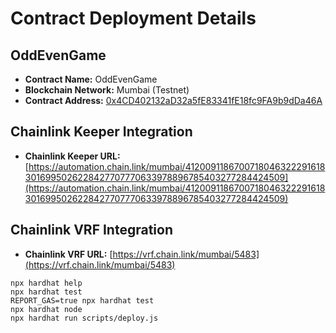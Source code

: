 # Contract Deployment Details

## OddEvenGame

- **Contract Name:** OddEvenGame
- **Blockchain Network:** Mumbai (Testnet)
- **Contract Address:** [0x4CD402132aD32a5fE83341fE18fc9FA9b9dDa46A](https://mumbai.polygonscan.com/address/0x4CD402132aD32a5fE83341fE18fc9FA9b9dDa46A)

## Chainlink Keeper Integration

- **Chainlink Keeper URL:** [https://automation.chain.link/mumbai/41200911867007180463222916183016995026228427707770633978896785403277284424509](https://automation.chain.link/mumbai/41200911867007180463222916183016995026228427707770633978896785403277284424509)

## Chainlink VRF Integration

- **Chainlink VRF URL:** [https://vrf.chain.link/mumbai/5483](https://vrf.chain.link/mumbai/5483)

```shell
npx hardhat help
npx hardhat test
REPORT_GAS=true npx hardhat test
npx hardhat node
npx hardhat run scripts/deploy.js
```
